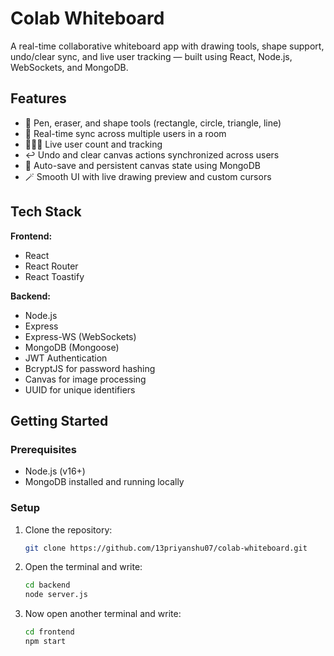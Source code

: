 # Colab Whiteboard

A real-time collaborative whiteboard app with drawing tools, shape support, undo/clear sync, and live user tracking — built using React, Node.js, WebSockets, and MongoDB.

## Features

- 🎨 Pen, eraser, and shape tools (rectangle, circle, triangle, line)
- 🔄 Real-time sync across multiple users in a room
- 🧑‍🤝‍🧑 Live user count and tracking
- ↩️ Undo and clear canvas actions synchronized across users
- 💾 Auto-save and persistent canvas state using MongoDB
- 🪄 Smooth UI with live drawing preview and custom cursors

## Tech Stack

**Frontend:**
- React
- React Router
- React Toastify

**Backend:**
- Node.js
- Express
- Express-WS (WebSockets)
- MongoDB (Mongoose)
- JWT Authentication
- BcryptJS for password hashing
- Canvas for image processing
- UUID for unique identifiers

## Getting Started

### Prerequisites

- Node.js (v16+)
- MongoDB installed and running locally

### Setup

1. Clone the repository:
   ```bash
   git clone https://github.com/13priyanshu07/colab-whiteboard.git
2. Open the terminal and write:
   ```bash
   cd backend
   node server.js
3. Now open another terminal and write:
   ```bash
   cd frontend
   npm start

